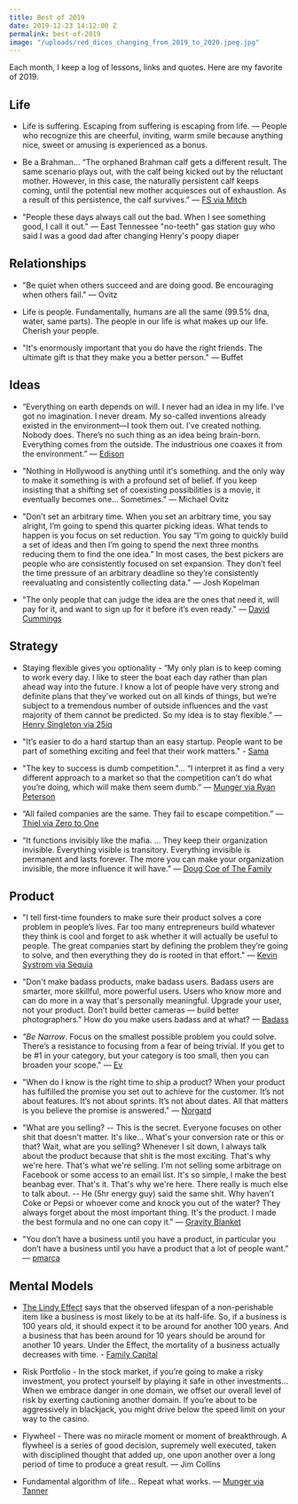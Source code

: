 ```yaml
---
title: Best of 2019
date: 2019-12-23 14:12:00 Z
permalink: best-of-2019
image: "/uploads/red_dices_changing_from_2019_to_2020.jpeg.jpg"
---
```


Each month, I keep a log of lessons, links and quotes. Here are my favorite of 2019.

## Life

* Life is suffering. Escaping from suffering is escaping from life. — People who recognize this are cheerful, inviting, warm smile because anything nice, sweet or amusing is experienced as a bonus.

* Be a Brahman... “The orphaned Brahman calf gets a different result. The same scenario plays out, with the calf being kicked out by the reluctant mother. However, in this case, the naturally persistent calf keeps coming, until the potential new mother acquiesces out of exhaustion. As a result of this persistence, the calf survives.” — [FS via Mitch](https://fs.blog/2019/03/adversity/)

* "People these days always call out the bad. When I see something good, I call it out." — East Tennessee "no-teeth" gas station guy who said I was a good dad after changing Henry's poopy diaper

## Relationships

* "Be quiet when others succeed and are doing good. Be encouraging when others fail." — Ovitz

* Life is people. Fundamentally, humans are all the same (99.5% dna, water, same parts). The people in our life is what makes up our life. Cherish your people.

* "It's enormously important that you do have the right friends. The ultimate gift is that they make you a better person." — Buffet

## Ideas

* “Everything on earth depends on will. I never had an idea in my life. I’ve got no imagination. I never dream. My so-called inventions already existed in the environment—I took them out. I’ve created nothing. Nobody does. There’s no such thing as an idea being brain-born. Everything comes from the outside. The industrious one coaxes it from the environment.” — [Edison](https://www.theatlantic.com/magazine/archive/2019/11/edmund-morris-edison/598357/)

* "Nothing in Hollywood is anything until it's something. and the only way to make it something is with a profound set of belief. If you keep insisting that a shifting set of coexisting possibilities is a movie, it eventually becomes one... Sometimes." — Michael Ovitz

* "Don’t set an arbitrary time. When you set an arbitrary time, you say alright, I’m going to spend this quarter picking ideas. What tends to happen is you focus on set reduction. You say “I’m going to quickly build a set of ideas and then I’m going to spend the next three months reducing them to find the one idea.” In most cases, the best pickers are people who are consistently focused on set expansion. They don’t feel the time pressure of an arbitrary deadline so they’re consistently reevaluating and consistently collecting data." — Josh Kopelman

* "The only people that can judge the idea are the ones that need it, will pay for it, and want to sign up for it before it’s even ready." — [David Cummings](https://davidcummings.org/2019/01/19/avoid-judging-an-entrepreneurs-idea/)

## Strategy

* Staying flexible gives you optionality - “My only plan is to keep coming to work every day. I like to steer the boat each day rather than plan ahead way into the future. I know a lot of people have very strong and definite plans that they’ve worked out on all kinds of things, but we’re subject to a tremendous number of outside influences and the vast majority of them cannot be predicted. So my idea is to stay flexible.” — [Henry Singleton via 25iq](https://25iq.com/2014/11/08/a-dozen-things-ive-learned-from-henry-singleton-about-value-investing-venture-capital/)

* "It’s easier to do a hard startup than an easy startup. People want to be part of something exciting and feel that their work matters." - [Sama](http://blog.samaltman.com/how-to-be-successful)

* "The key to success is dumb competition."... “I interpret it as find a very different approach to a market so that the competition can’t do what you’re doing, which will make them seem dumb.” — [Munger via Ryan Peterson](https://twitter.com/typesfast/status/1152257483940831232)

* “All failed companies are the same. They fail to escape competition.” — [Thiel via Zero to One](https://www.amazon.com/Zero-One-Notes-Startups-Future/dp/0804139296)

* “It functions invisibly like the mafia. … They keep their organization invisible. Everything visible is transitory. Everything invisible is permanent and lasts forever. The more you can make your organization invisible, the more influence it will have.” — [Doug Coe of The Family](https://www.npr.org/templates/story/story.php?storyId=120746516)

## Product

* "I tell first-time founders to make sure their product solves a core problem in people’s lives. Far too many entrepreneurs build whatever they think is cool and forget to ask whether it will actually be useful to people. The great companies start by defining the problem they’re going to solve, and then everything they do is rooted in that effort." — [Kevin Systrom via Sequia](https://www.sequoiacap.com/newsletter/2019-09-10-kevin-systrom)

* "Don't make badass products, make badass users. Badass users are smarter, more skillful, more powerful users. Users who know more and can do more in a way that's personally meaningful. Upgrade your user, not your product. Don’t build better cameras — build better photographers." How do you make users badass and at what? — [Badass](https://www.amazon.com/Badass-Making-Awesome-Kathy-Sierra/dp/1491919019/ref=sr_1_1?crid=6TIH85CUFCZP&keywords=making\+users\+awesome&qid=1576874913&sprefix=making\+users\+a%2Caps%2C149&sr=8-1)

* *"Be Narrow*. Focus on the smallest possible problem you could solve. There’s a resistance to focusing from a fear of being trivial. If you get to be #1 in your category, but your category is too small, then you can broaden your scope." — [Ev](https://kevin.lexblog.com/2005/11/29/ten-rules-for-web-startups-evan-williams/)

* "When do I know is the right time to ship a product? When your product has fulfilled the promise you set out to achieve for the customer. It’s not about features. It’s not about sprints. It’s not about dates. All that matters is you believe the promise is answered." — [Norgard](https://twitter.com/BrianNorgard/status/1179800572922228741)

* "What are you selling? -- This is the secret. Everyone focuses on other shit that doesn't matter. It's like... What's your conversion rate or this or that? Wait, what are you selling? Whenever I sit down, I always talk about the product because that shit is the most exciting. That's why we're here. That's what we're selling. I'm not selling some arbitrage on Facebook or some access to an email list. It's so simple, I make the best beanbag ever. That's it. That's why we're here. There really is much else to talk about. -- He (5hr energy guy) said the same shit. Why haven't Coke or Pepsi or whoever come and knock you out of the water? They always forget about the most important thing. It's the product. I made the best formula and no one can copy it." — [Gravity Blanket](https://open.spotify.com/episode/5tYveoMc8e4iJSdPCZn34a?context=spotify%3Acollection%3Apodcasts%3Adownloads&si=5icbVk7QSIWz30aOdDmLNw)

* "You don’t have a business until you have a product, in particular you don’t have a business until you have a product that a lot of people want." — [pmarca](https://www.youtube.com/watch?v=zfOsP3PmI1U)

## Mental Models

* [The Lindy Effect](https://jaymehoffman.com/mental-models/lindy-effect) says that the observed lifespan of a non-perishable item like a business is most likely to be at its half-life. So, if a business is 100 years old, it should expect it to be around for another 100 years. And a business that has been around for 10 years should be around for another 10 years. Under the Effect, the mortality of a business actually decreases with time. - [Family Capital](https://www.famcap.com/2017/03/2017-3-16-viewpoint-family-businesses-and-the-lindy-effect/)

* Risk Portfolio - In the stock market, if you’re going to make a risky investment, you protect yourself by playing it safe in other investments… When we embrace danger in one domain, we offset our overall level of risk by exerting cautioning another domain. If you’re about to be aggressively in blackjack, you might drive below the speed limit on your way to the casino.

* Flywheel - There was no miracle moment or moment of breakthrough. A flywheel is a series of good decision, supremely well executed, taken with disciplined thought that added up, one upon another over a long period of time to produce a great result. — Jim Collins

* Fundamental algorithm of life... Repeat what works. — [Munger via Tanner](https://twitter.com/T_Potz/status/1206096401555283968)